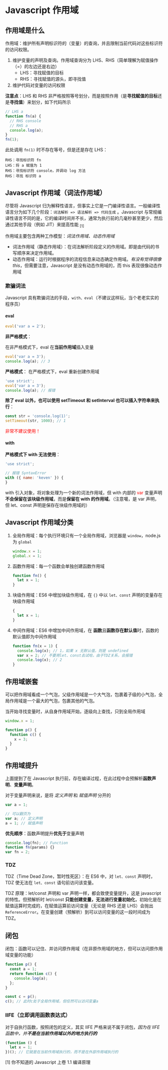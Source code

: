 # Javascript 作用域

## 作用域是什么

作用域：维护所有声明标识符的（变量）的查询，并且限制当前代码对这些标识符的访问权限。

1. 维护变量的声明及查询。作用域查询分为 LHS、RHS（简单理解为赋值操作（=）的左边还是右边）
   - LHS：寻找赋值的目标
   - RHS：寻找赋值的源头，即寻找值
2. 维护代码对变量的访问权限

**注意点**：LHS 和 RHS 非严格按照等号划分，而是按照作用（是**寻找赋值的目标**还是**寻找值**）来划分，如下代码所示

```javascript
// LHS a
function fn(a) {
  // RHS console
  // RHS a
  console.log(a);
}
fn(1);
```

此处调用 `fn(1)` 时不存在等号，但是还是存在 LHS：

```text
RHS：寻找标识符 fn
LHS：将 a 赋值为 1
RHS：寻找标识符 console，并调动 log 方法
RHS：寻找 标识符 a
```

## Javascript 作用域（词法作用域）

尽管将 Javascript 归为解释性语言，但事实上它是一门编译性语言。一般编译性语言分为如下几个阶段：`词法解析 => 语法解析 => 代码生成` 。Javascript 与常规编译性语言不同的是，它的编译时间并不长，通常为执行前的几毫秒甚至更少，然后通过其他手段（例如 JIT）来提高性能 <sub>[1]</sub>

作用域主要包含两种工作模型：_词法作用域、动态作用域_

- 词法作用域（静态作用域）：在词法解析阶段定义的作用域。即是由代码的书写顺序来决定作用域。
- 动态作用域：运行时根据程序的流程信息来动态确定作用域。_有没有觉得很像 this_，但需要注意，Javascript 是没有动态作用域的，而 this 表现很像动态作用域

### 欺骗词法

Javascript 具有欺骗词法的手段，`with、eval`（不建议这样玩，当个老老实实的程序员）

#### eval

```javascript
eval('var a = 2');
```

**非严格模式**：

在非严格模式下，eval 在**当前作用域**插入变量

```javascript
eval('var a = 3');
console.log(a); // 3
```

**严格模式**：
在严格模式下，eval 重新创建作用域

```javascript
'use strict';
eval('var a = 3');
console.log(a); // 报错
```

**除了 eval 以外，也可以使用 setTimeout 和 setInterval 也可以插入字符串来执行**：

```javascript
const str = 'console.log(1)';
setTimeout(str, 1000); // 1
```

<font color="red">非常不建议使用！</font>

#### with

**严格模式下 with 无法使用**：

```javascript
'use strict';

// 报错 SyntaxError
with ({ name: 'keven' }) {
}
```

with 引入对象，将对象处理为一个新的词法作用域，但 with 内部的 <font color="red">var</font> 变量声明**不会保留在该块级作用域**，而是**保留在 with 的作用域**。（注意噶，是 var 声明，但 let、const 声明是保存在块级作用域的）

## Javascript 作用域分类

1. 全局作用域：每个执行环境只有一个全局作用域，浏览器是 `window`，node.js 为 `global`

   ```javascript
   window.x = 1;
   global.x = 1;
   ```

2. 函数作用域：每一个函数会单独创建函数作用域

   ```javascript
   function fn() {
     let x = 1;
   }
   ```

3. 块级作用域：ES6 中增加块级作用域，在 `{}` 中以 `let、const` 声明的变量存在块级作用域

   ```javascript
   {
     let x = 1;
   }
   ```

4. 中间作用域：ES6 中增加中间作用域，在 **函数**且**函数存在默认值**时，函数的默认值即为中间作用域

   ```javascript
   function fn(x = 1) {
     console.log(x); // 1，如果 x 无默认值，则是 undefined
     var x = 2; // 不要用let、const去试哈，由于TDZ关系，会报错
     console.log(x); // 2
   }
   ```

## 作用域嵌套

可以把作用域看成一个气泡，父级作用域是一个大气泡，包裹着子级的小气泡，全局作用域是一个最大的气泡，包裹其他的气泡。

当开始寻找变量时，从自身作用域开始，逐级向上查找，只到全局作用域

```javascript
window.x = 1;

function p() {
  function c() {
    x = 3;
  }
}
```

## 作用域提升

上面提到了在 Javascript 执行前，存在编译过程，在此过程中会预解析**函数声明**、**变量声明**。

对于变量声明来说，是将 _定义声明_ 和 _赋值声明_ 分开的

```javascript
var a = 1;

// 可以翻页为
var a; // 定义声明
a = 1; // 赋值声明
```

**优先顺序**：函数声明提升**优先于**变量声明

```javascript
console.log(fn); // Function
function fn(params) {}
var fn = 2;
```

### TDZ

TDZ（Time Dead Zone，暂时性死区）：在 ES6 中，对 `let、const` 声明时，TDZ 使无法在 `let、const` 语句前访问该变量。

TDZ 原理：let/const 声明和 var 声明一样，都会致使变量提升，这是 javascript 的特性。但预解析时 let/const **只能创建变量，无法进行变量初始化**，初始化是在赋值运算时完成的，在赋值运算前访问变量（无论是 RHS 还是 LHS）会抛出 `ReferenceError`。在变量创建（预解析）到可以访问变量的这一段时间成为 TDZ。

## 闭包

闭包：函数可以记住、并访问原作用域（在非原作用域的地方，但可以访问原作用域变量的功能）

```javascript
function p() {
  const a = 1;
  return function c() {
    console.log(a);
  };
}

const c = p();
c(); // 此时c处于全局作用域，但任然可以访问变量a
```

### IIFE（立即调用函数表达式）

对于自执行函数，按照闭包的定义，其实 IIFE 严格来说不属于闭包，_因为在 IIFE 函数中，并**不是在当前作用域以外的地方执行的**_

```javascript
(function () {
  let x = 1;
})(); // 它就是在当前作用域执行的，而不是在外部作用域执行的
```

[1] 你不知道的 Javascript 上卷 1.1 编译原理
